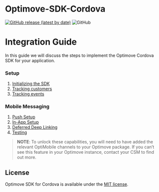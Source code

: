 # Optimove-SDK-Cordova
[![GitHub release (latest by date)](https://img.shields.io/github/v/release/optimove-tech/Optimove-SDK-Cordova?style=flat-square)](https://github.com/optimove-tech/Optimove-SDK-Cordova/releases/latest)
![GitHub](https://img.shields.io/github/license/optimove-tech/Optimove-SDK-Cordova?style=flat-square)

# Integration Guide

In this guide we will discuss the steps to implement the Optimove Cordova SDK for your application.

### Setup

1. [Initializing the SDK](https://github.com/optimove-tech/Optimove-SDK-Cordova/wiki/Initializing-the-sdk)
2. [Tracking customers](https://github.com/optimove-tech/Optimove-SDK-Cordova/wiki/Tracking-customers)
3. [Tracking events](https://github.com/optimove-tech/Optimove-SDK-Cordova/wiki/Tracking-events)

### Mobile Messaging

1. [Push Setup](https://github.com/optimove-tech/Optimove-SDK-Cordova/wiki/push-setup)
2. [In-App Setup](https://github.com/optimove-tech/Optimove-SDK-Cordova/wiki/in-app)
3. [Deferred Deep Linking](https://github.com/optimove-tech/Optimove-SDK-Cordova/wiki/deferred-deep-linking)
4. [Testing](https://github.com/optimove-tech/Optimove-SDK-Cordova/wiki/testing-troubleshooting)

> **NOTE**:
To unlock these capabilities, you will need to have added the relevant OptiMobile channels to your Optimove package. If you can’t see this feature in your Optimove instance, contact your CSM to find out more.

## License

Optimove SDK for Cordova is available under the [MIT license](LICENSE).
